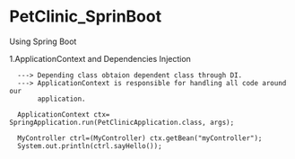# PetClinic_SprinBoot
Using Spring Boot

1.ApplicationContext and Dependencies Injection

      ---> Depending class obtaion dependent class through DI.
      ---> ApplicationContext is responsible for handling all code around our 
           application.

      ApplicationContext ctx= SpringApplication.run(PetClinicApplication.class, args);

      MyController ctrl=(MyController) ctx.getBean("myController");
      System.out.println(ctrl.sayHello());
